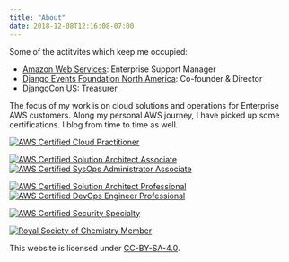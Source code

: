 ```yaml
---
title: "About"
date: 2018-12-08T12:16:08-07:00
---
```


Some of the actitvites which keep me occupied:

-   [Amazon Web Services](https://aws.amazon.com): Enterprise Support Manager
-   [Django Events Foundation North America](https://defna.org): Co-founder & Director
-   [DjangoCon US](https://djangocon.us): Treasurer

The focus of my work is on cloud solutions and operations for Enterprise AWS customers. Along my personal AWS journey, I have picked up some certifications. I blog from time to time as well.

[![AWS Certified Cloud Practitioner](/img/aws_cloudprac.png)](https://www.youracclaim.com/badges/e2506414-ea30-413a-ad34-628a9612c247/public_url)

[![AWS Certified Solution Architect Associate](/img/aws_saassoc.png)](https://www.youracclaim.com/badges/d433d7e0-72b8-4588-a1a5-c914043397d5/public_url)
[![AWS Certified SysOps Administrator Associate](/img/aws_sysopsassoc.png)](https://www.youracclaim.com/badges/f7b9445c-4fb1-4e34-a01d-d1cffca2a691/public_url)

[![AWS Certified Solution Architect Professional](/img/aws_saprof.png)](https://www.youracclaim.com/badges/faa89a42-3ac9-48e9-b0fe-dab577081e1a/public_url)
[![AWS Certified DevOps Engineer Professional](/img/aws_devopsprof.png)](https://www.youracclaim.com/badges/b7249b19-070f-42c9-8818-bff7d0457156/public_url)

[![AWS Certified Security Specialty](/img/aws_secspec.png)](https://www.youracclaim.com/badges/8fb9e8c9-05bb-4222-9ec2-a0388160d24b/public_url)

[![Royal Society of Chemistry Member](/img/mrsc.png)](https://membership.recognition.rsc.org/2cae8659-bf74-42b4-9679-52005ab64466)

This website is licensed under [CC-BY-SA-4.0](https://creativecommons.org/licenses/by-sa/4.0/).
